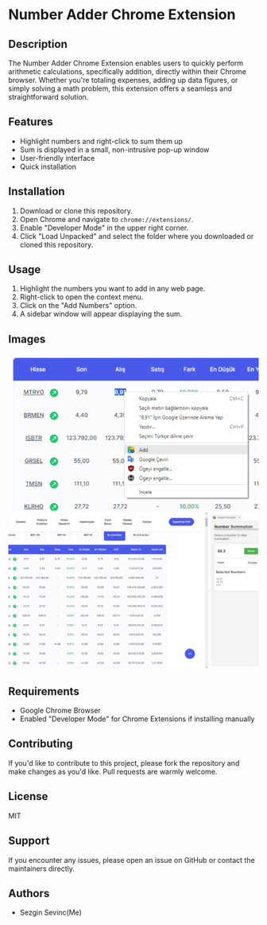 # Number Adder Chrome Extension

## Description

The Number Adder Chrome Extension enables users to quickly perform arithmetic calculations, specifically addition, directly within their Chrome browser. Whether you're totaling expenses, adding up data figures, or simply solving a math problem, this extension offers a seamless and straightforward solution.

## Features

- Highlight numbers and right-click to sum them up
- Sum is displayed in a small, non-intrusive pop-up window
- User-friendly interface
- Quick installation

## Installation

1. Download or clone this repository.
2. Open Chrome and navigate to `chrome://extensions/`.
3. Enable "Developer Mode" in the upper right corner.
4. Click "Load Unpacked" and select the folder where you downloaded or cloned this repository.

## Usage

1. Highlight the numbers you want to add in any web page.
2. Right-click to open the context menu.
3. Click on the "Add Numbers" option.
4. A sidebar window will appear displaying the sum.

## Images

![Image1](./images/readme/1.png)
![Image2](./images/readme/2.png)

## Requirements

- Google Chrome Browser
- Enabled "Developer Mode" for Chrome Extensions if installing manually

## Contributing

If you'd like to contribute to this project, please fork the repository and make changes as you'd like. Pull requests are warmly welcome.

## License

MIT

## Support

If you encounter any issues, please open an issue on GitHub or contact the maintainers directly.

## Authors

- Sezgin Sevinc(Me)